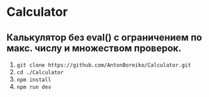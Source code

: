 # Calculator
## Калькулятор без eval() c ограничением по макс. числу и множеством проверок.

1. `git clone https://github.com/AntonBoreiko/Calculator.git`
2. `cd ./Calculator`
3. `npm install`
4. `npm run dev `
